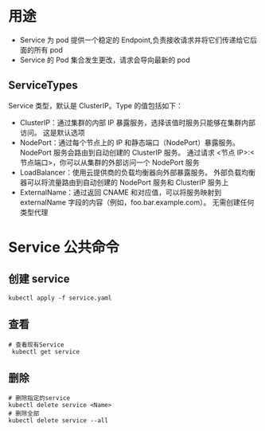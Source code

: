 # 用途

- Service 为 pod 提供一个稳定的 Endpoint,负责接收请求并将它们传递给它后面的所有 pod
- Service 的 Pod 集合发生更改，请求会导向最新的 pod

## ServiceTypes

Service 类型，默认是 ClusterIP。Type 的值包括如下：

- ClusterIP：通过集群的内部 IP 暴露服务，选择该值时服务只能够在集群内部访问。 这是默认选项
- NodePort：通过每个节点上的 IP 和静态端口（NodePort）暴露服务。 NodePort 服务会路由到自动创建的 ClusterIP 服务。 通过请求 <节点 IP>:<节点端口>，你可以从集群的外部访问一个 NodePort 服务
- LoadBalancer：使用云提供商的负载均衡器向外部暴露服务。 外部负载均衡器可以将流量路由到自动创建的 NodePort 服务和 ClusterIP 服务上
- ExternalName：通过返回 CNAME 和对应值，可以将服务映射到 externalName 字段的内容（例如，foo.bar.example.com）。 无需创建任何类型代理

# Service 公共命令

## 创建 service

    kubectl apply -f service.yaml

## 查看

    # 查看现有Service
     kubectl get service

## 删除

    # 删除指定的service
    kubectl delete service <Name>
    # 删除全部
    kubectl delete service --all
